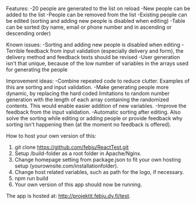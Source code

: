 Features:
-20 people are generated to the list on reload
-New people can be added to the list
-People can be removed from the list
-Existing people can be edited (sorting and adding new people is disabled when editing)
-Table can be sorted (by name, email or phone number and in ascending or descending order)

Known issues:
-Sorting and adding new people is disabled when editing
-Terrible feedback from input validation (especially delivery and form), the delivery method and feedback texts should be revised
-User generation isn't that unique, because of the low number of variables in the arrays used for generating the people

Improvement ideas:
-Combine repeated code to reduce clutter. Examples of this are sorting and input validation.
-Make generating people more dynamic, by replacing the hard coded limitations to random number generation with the length of each array containing the randomized contents. This would enable easier addition of new variables.
-Improve the feedback from the input validation.
-Automatic sorting after editing. Also solve the sorting while editing or adding people or provide feedback why sorting isn't             happening then (at the moment no feedback is offered).


How to host your own version of this:

1. git clone https://github.com/febju/ReactTest.git
2. Setup /build-folder as a root folder in Apache/Nginx.
3. Change homepage setting from package.json to fit your own hosting setup (yourownsite.com/installationfolder).
4. Change host related variables, such as path for the logo, if necessary.
5. npm run build
6. Your own version of this app should now be running.


The app is hosted at: http://projektit.febju.dy.fi/test.
